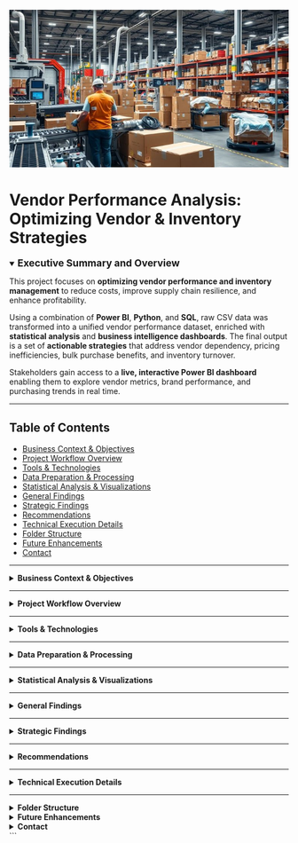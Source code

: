 <p align="center">
  <img src="visuals/logo.jpeg" alt="Vendor Performance Analysis" width="800"/>
</p>

# Vendor Performance Analysis: Optimizing Vendor & Inventory Strategies

<details open>
<summary><strong><span style="font-size: 1.25em;">Executive Summary and Overview</span></strong></summary>

This project focuses on **optimizing vendor performance and inventory management** to reduce costs, improve supply chain resilience, and enhance profitability.  

Using a combination of **Power BI**, **Python**, and **SQL**, raw CSV data was transformed into a unified vendor performance dataset, enriched with **statistical analysis** and **business intelligence dashboards**. The final output is a set of **actionable strategies** that address vendor dependency, pricing inefficiencies, bulk purchase benefits, and inventory turnover.  

Stakeholders gain access to a **live, interactive Power BI dashboard** enabling them to explore vendor metrics, brand performance, and purchasing trends in real time.

</details>

---

## Table of Contents

- [Business Context & Objectives](#business-context--objectives)
- [Project Workflow Overview](#project-workflow-overview)
- [Tools & Technologies](#tools--technologies)
- [Data Preparation & Processing](#data-preparation--processing)
- [Statistical Analysis & Visualizations](#statistical-analysis--visualizations)
- [General Findings](#general-findings)
- [Strategic Findings](#strategic-findings)
- [Recommendations](#recommendations)
- [Technical Execution Details](#technical-execution-details)
- [Folder Structure](#folder-structure)
- [Future Enhancements](#future-enhancements)
- [Contact](#contact)

---

<details>
<summary id="business-context--objectives"><strong>Business Context & Objectives</strong></summary>

Vendor and inventory performance directly influence **profitability**, **cash flow**, and **supply chain stability**.  

The **core business challenge**:  
> How to **optimize vendor relationships** and **streamline inventory management** for cost reduction and operational efficiency.

**Key Objectives:**
- Identify top- and low-performing vendors.
- Detect pricing inefficiencies and vendor dependency risks.
- Improve inventory turnover and reduce slow-moving stock.
- Validate findings using statistical hypothesis testing.

</details>

---

<details>
<summary id="project-workflow-overview"><strong>Project Workflow Overview</strong></summary>

**Workflow Pipeline:**
CSV Files → SQLite Database → Aggregated Vendor Table → Analysis & Dashboard → Insights & Recommendations

**Phases:**
- **Phase 1 – Exploratory_Data_Analysis.ipynb**  
  Data ingestion, database setup, aggregated table creation, logging.
- **Phase 2 – Vendor_Performance_Analysis.ipynb**  
  Statistical analysis, answering business questions, creating visualizations, and generating actionable insights.

![Workflow Diagram](assets/workflow_diagram.png)

</details>

---

<details>
<summary id="tools--technologies"><strong>Tools & Technologies</strong></summary>

| Category | Tools / Languages |
|----------|-------------------|
| **Business Intelligence** | Power BI, DAX, M Language |
| **Python Libraries** | pandas, numpy, matplotlib, seaborn, sqlite3, SQLAlchemy ORM |
| **Database** | SQLite |
| **SQL Features Used** | JOIN, WHERE, GROUP BY, ORDER BY, subqueries, CTEs, table creation |
| **Statistics** | Descriptive statistics, IQR, percentiles, quantile discretization, cumulative sum, confidence intervals, hypothesis testing, significance testing, t-test |
| **IDE / Environment** | Jupyter Notebook |

</details>

---

<details>
<summary id="data-preparation--processing"><strong>Data Preparation & Processing</strong></summary>

**Manager Summary:**  
Data was cleaned, standardized, and merged into a single vendor performance dataset for accurate analysis. This dataset powered a **live interactive Power BI dashboard** for real-time vendor and inventory insights.

**Technical Details:**
- **Scripts:**
  1. `ingestion_db.py` – Uploads CSV files into SQLite, supports large files, logs ingestion progress/errors.
  2. `get_vendor_summary.py` – Runs SQL aggregations, cleans/enriches data, calculates KPIs, uploads summary table to database, logs process.

- **Logging:**
  - `log/logging.log` → Tracks CSV ingestion.
  - `log/get_vendor_summary.log` → Tracks vendor summary creation & upload.

- **SQL Used:** JOIN, GROUP BY, CTEs, subqueries, filtering.

- **Python (pandas):** New columns, type conversions, lambda/custom functions, missing value handling.

- **Power BI:**
  - Loaded **`vendor_sales_summary`** table from SQLite.
  - Created **calculated tables** for analysis:
    1. **BrandPerformance** – AvgProfitMargin, TargetBrands, TotalSales  
    2. **LowTurnoverVendors** – AvgStockTurnover, VendorName  
    3. **PurchaseContribution** – PurchaseContribution%, TotalPurchaseDollars, VendorName  
  - Added **calculated columns** in DAX for improved filtering and metrics.
  - Built **live dashboard** with filters, slicers, and drill-down capabilities.  
  - Example View:  
    ![Dashboard Screenshot](assets/dashboard_sample.png)

</details>

---

<details>
<summary id="statistical-analysis--visualizations"><strong>Statistical Analysis & Visualizations</strong></summary>

**Statistics Applied:**
- Descriptive stats (max, min, mean, std, quartiles)
- Outlier detection (IQR)
- Correlation analysis
- Hypothesis testing (t-test, confidence intervals)
- Quantile-based discretization

**Visualizations:**
- Histograms (KDE)
- Boxplots
- Pie & donut charts
- Horizontal bar charts
- Scatterplots
- Heatmaps (correlation)
- KDE plots

</details>

---

<details>
<summary id="general-findings"><strong>General Findings</strong></summary>

- Loss-making transactions due to high costs or zero revenue.
- Outliers:  
  - Purchase Price max = 5,681.81 vs mean = 24.39  
  - Freight Cost range = 0.09 to 257,032.07  
- Strong correlation between purchase quantity and sales quantity (0.999).
- Weak correlation between purchase price and gross profit (–0.016).

![General Findings Chart](assets/general_findings_chart.png)

</details>

---

<details>
<summary id="strategic-findings"><strong>Strategic Findings</strong></summary>

- **High-Margin, Low-Sales Brands:** 198 brands show high profitability but low sales volume.  
- **Vendor Dependency:** Top 10 vendors = 65.69% of purchases.  
- **Bulk Purchase Benefits:** 72% lower unit cost for large orders.  
- **Slow-Moving Inventory:** $2.71M tied up in low-turnover stock.  
- **Profit Margin Models:** Low-performing vendors have higher margins but lower sales.  
- **Statistical Validation:** Significant profit margin difference between top & low vendors.

![Strategic Findings Chart](assets/strategic_findings_chart.png)

</details>

---

<details>
<summary id="recommendations"><strong>Recommendations</strong></summary>

1. Re-evaluate pricing for high-margin, low-sales brands.
2. Optimize slow-moving stock with refined purchasing and clearance promotions.
3. Support low-performing vendors with targeted marketing and expanded distribution.
4. Align bulk purchasing with demand to reduce costs without overstocking.
5. Diversify vendor base to reduce dependency risk.

![Recommendations Chart](assets/recommendations_chart.png)

</details>

---

<details>
<summary id="technical-execution-details"><strong>Technical Execution Details</strong></summary>

- **SQL:** JOINs, aggregations, subqueries, CTE-based summaries.
- **Python:** Data cleaning, metric calculations, outlier detection, binning.
- **Logging:** Centralized logs for ingestion & summary creation.

</details>

---

<details>
<summary id="folder-structure"><strong>Folder Structure</strong></summary>

```bash
vendor-performance-analysis/
│
├── assets/             # Images & banners for README
├── data/               # Raw & cleaned datasets
├── notebooks/          # Jupyter notebooks
├── dashboards/         # Power BI files
├── scripts/            # ingestion_db.py, get_vendor_summary.py
├── visuals/            # Exported charts
├── log/                # Logging files
└── README.md
```
</details>
<details> <summary id="future-enhancements"><strong>Future Enhancements</strong></summary>
Real-time vendor tracking

Automated KPI alerts

Predictive vendor risk modeling

Multi-year trend analysis

</details>
<details> <summary id="contact"><strong>Contact</strong></summary>
Author: Rajdeep Ray
📧 Email: rajdeepray.c48.it@gmail.com
💼 LinkedIn: https://www.linkedin.com/in/rajdeep-ray-3616501b6/
🐙 GitHub: https://github.com/deadlineZeus/vendor-inventory-performance-analysis-sqlite-python-powerbi

</details> ```
